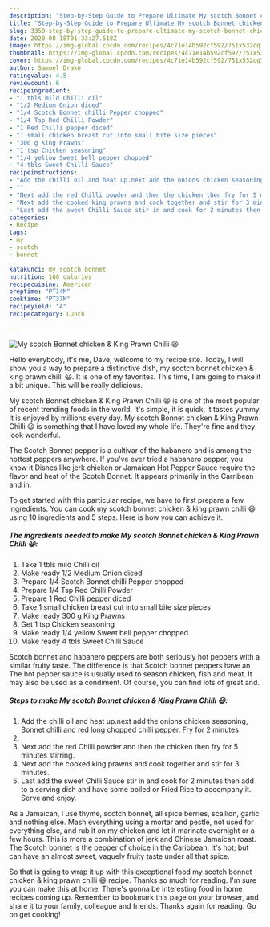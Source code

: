 ```yaml
---
description: "Step-by-Step Guide to Prepare Ultimate My scotch Bonnet chicken &amp;amp; King Prawn Chilli 😃"
title: "Step-by-Step Guide to Prepare Ultimate My scotch Bonnet chicken &amp;amp; King Prawn Chilli 😃"
slug: 3350-step-by-step-guide-to-prepare-ultimate-my-scotch-bonnet-chicken-and-amp-king-prawn-chilli
date: 2020-08-18T01:33:27.518Z
image: https://img-global.cpcdn.com/recipes/4c71e14b592cf592/751x532cq70/my-scotch-bonnet-chicken-king-prawn-chilli-😃-recipe-main-photo.jpg
thumbnail: https://img-global.cpcdn.com/recipes/4c71e14b592cf592/751x532cq70/my-scotch-bonnet-chicken-king-prawn-chilli-😃-recipe-main-photo.jpg
cover: https://img-global.cpcdn.com/recipes/4c71e14b592cf592/751x532cq70/my-scotch-bonnet-chicken-king-prawn-chilli-😃-recipe-main-photo.jpg
author: Samuel Drake
ratingvalue: 4.5
reviewcount: 6
recipeingredient:
- "1 tbls mild Chilli oil"
- "1/2 Medium Onion diced"
- "1/4 Scotch Bonnet chilli Pepper chopped"
- "1/4 Tsp Red Chilli Powder"
- "1 Red Chilli pepper diced"
- "1 small chicken breast cut into small bite size pieces"
- "300 g King Prawns"
- "1 tsp Chicken seasoning"
- "1/4 yellow Sweet bell pepper chopped"
- "4 tbls Sweet Chilli Sauce"
recipeinstructions:
- "Add the chilli oil and heat up.next add the onions chicken seasoning, Bonnet chilli and red long chopped chilli pepper. Fry for 2 minutes"
- ""
- "Next add the red Chilli powder and then the chicken then fry for 5 minutes stirring."
- "Next add the cooked king prawns and cook together and stir for 3 minutes."
- "Last add the sweet Chilli Sauce stir in and cook for 2 minutes then add to a serving dish and have some boiled or Fried Rice to accompany it. Serve and enjoy."
categories:
- Recipe
tags:
- my
- scotch
- bonnet

katakunci: my scotch bonnet 
nutrition: 160 calories
recipecuisine: American
preptime: "PT14M"
cooktime: "PT37M"
recipeyield: "4"
recipecategory: Lunch

---
```



![My scotch Bonnet chicken &amp; King Prawn Chilli 😃](https://img-global.cpcdn.com/recipes/4c71e14b592cf592/751x532cq70/my-scotch-bonnet-chicken-king-prawn-chilli-😃-recipe-main-photo.jpg)

Hello everybody, it's me, Dave, welcome to my recipe site. Today, I will show you a way to prepare a distinctive dish, my scotch bonnet chicken &amp; king prawn chilli 😃. It is one of my favorites. This time, I am going to make it a bit unique. This will be really delicious.

My scotch Bonnet chicken &amp; King Prawn Chilli 😃 is one of the most popular of recent trending foods in the world. It's simple, it is quick, it tastes yummy. It is enjoyed by millions every day. My scotch Bonnet chicken &amp; King Prawn Chilli 😃 is something that I have loved my whole life. They're fine and they look wonderful.

The Scotch Bonnet pepper is a cultivar of the habanero and is among the hottest peppers anywhere. If you&#39;ve ever tried a habanero pepper, you know it Dishes like jerk chicken or Jamaican Hot Pepper Sauce require the flavor and heat of the Scotch Bonnet. It appears primarily in the Carribean and in.


To get started with this particular recipe, we have to first prepare a few ingredients. You can cook my scotch bonnet chicken &amp; king prawn chilli 😃 using 10 ingredients and 5 steps. Here is how you can achieve it.

<!--inarticleads1-->

##### The ingredients needed to make My scotch Bonnet chicken &amp; King Prawn Chilli 😃:

1. Take 1 tbls mild Chilli oil
1. Make ready 1/2 Medium Onion diced
1. Prepare 1/4 Scotch Bonnet chilli Pepper chopped
1. Prepare 1/4 Tsp Red Chilli Powder
1. Prepare 1 Red Chilli pepper diced
1. Take 1 small chicken breast cut into small bite size pieces
1. Make ready 300 g King Prawns
1. Get 1 tsp Chicken seasoning
1. Make ready 1/4 yellow Sweet bell pepper chopped
1. Make ready 4 tbls Sweet Chilli Sauce


Scotch bonnet and habanero peppers are both seriously hot peppers with a similar fruity taste. The difference is that Scotch bonnet peppers have an The hot pepper sauce is usually used to season chicken, fish and meat. It may also be used as a condiment. Of course, you can find lots of great and. 

<!--inarticleads2-->

##### Steps to make My scotch Bonnet chicken &amp; King Prawn Chilli 😃:

1. Add the chilli oil and heat up.next add the onions chicken seasoning, Bonnet chilli and red long chopped chilli pepper. Fry for 2 minutes
1. 
1. Next add the red Chilli powder and then the chicken then fry for 5 minutes stirring.
1. Next add the cooked king prawns and cook together and stir for 3 minutes.
1. Last add the sweet Chilli Sauce stir in and cook for 2 minutes then add to a serving dish and have some boiled or Fried Rice to accompany it. Serve and enjoy.


As a Jamaican, I use thyme, scotch bonnet, all spice berries, scallion, garlic and nothing else. Mash everything using a mortar and pestle, not used for everything else, and rub it on my chicken and let it marinate overnight or a few hours. This is more a combination of jerk and Chinese Jamaican roast. The Scotch bonnet is the pepper of choice in the Caribbean. It&#39;s hot; but can have an almost sweet, vaguely fruity taste under all that spice. 

So that is going to wrap it up with this exceptional food my scotch bonnet chicken &amp; king prawn chilli 😃 recipe. Thanks so much for reading. I'm sure you can make this at home. There's gonna be interesting food in home recipes coming up. Remember to bookmark this page on your browser, and share it to your family, colleague and friends. Thanks again for reading. Go on get cooking!
